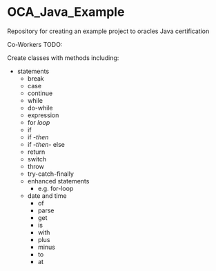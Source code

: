 # OCA_Java_Example
Repository for creating an example project to oracles Java certification

Co-Workers TODO:

Create classes with methods including:
* statements
   * break
   * case
   * continue
   * while
   * do-while
   * expression
   * for *loop*
   * if
   * if *-then*
   * if *-then-* else
   * return
   * switch
   * throw
   * try-catch-finally
   * enhanced statements
      * e.g. for-loop
   * date and time
      * of
      * parse
     * get
     * is
     * with
     * plus
     * minus
     * to
     * at
